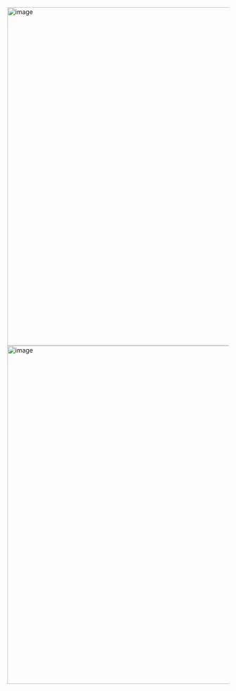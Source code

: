 <img width="959" height="771" alt="image" src="https://github.com/user-attachments/assets/41c03047-42b8-4da6-869d-1105378ada7b" />
<img width="959" height="771" alt="image" src="https://github.com/user-attachments/assets/17e52b8e-a106-4baa-9189-304136c7a8a1" />
